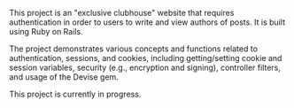 
This project is an "exclusive clubhouse" website that requires authentication in order to users to write and view authors of posts. It is built using Ruby on Rails.

The project demonstrates various concepts and functions related to authentication, sessions, and cookies, including getting/setting cookie and session variables, security (e.g., encryption and signing), controller filters, and usage of the Devise gem.

This project is currently in progress.
